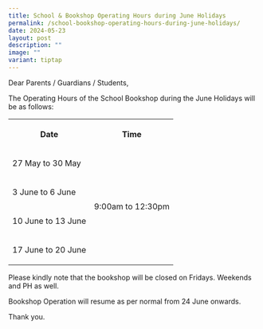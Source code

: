 ```yaml
---
title: School & Bookshop Operating Hours during June Holidays
permalink: /school-bookshop-operating-hours-during-june-holidays/
date: 2024-05-23
layout: post
description: ""
image: ""
variant: tiptap
---
```

<p>Dear Parents / Guardians / Students,</p>
<p>The Operating Hours of the School Bookshop during the June Holidays will
be as follows:</p>
<table style="minWidth: 50px">
<colgroup>
<col>
<col>
</colgroup>
<tbody>
<tr>
<th rowspan="1" colspan="1">
<p>Date</p>
</th>
<th rowspan="1" colspan="1">
<p>Time</p>
</th>
</tr>
<tr>
<td rowspan="1" colspan="1">
<p>27 May to 30 May</p>
</td>
<td rowspan="4" colspan="1">
<p>9:00am to 12:30pm</p>
</td>
</tr>
<tr>
<td rowspan="1" colspan="1">
<p>3 June to 6 June</p>
</td>
</tr>
<tr>
<td rowspan="1" colspan="1">
<p>10 June to 13 June</p>
</td>
</tr>
<tr>
<td rowspan="1" colspan="1">
<p>17 June to 20 June</p>
</td>
</tr>
</tbody>
</table>
<p></p>
<p>Please kindly note that the bookshop will be closed on Fridays. Weekends
and PH as well.</p>
<p>Bookshop Operation will resume as per normal from 24 June onwards.</p>
<p>Thank you.</p>
<p></p>
<p></p>